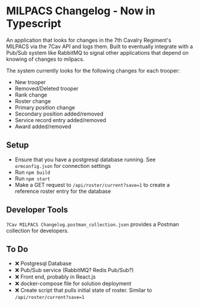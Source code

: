 # MILPACS Changelog - Now in Typescript

An application that looks for changes in the 7th Cavalry Regiment's MILPACS via the 7Cav API and logs them. Built to eventually integrate with a Pub/Sub system like RabbitMQ to signal other applications that depend on knowing of changes to milpacs.

The system currently looks for the following changes for each trooper:

* New trooper
* Removed/Deleted trooper
* Rank change
* Roster change
* Primary position change
* Secondary position added/removed
* Service record entry added/removed
* Award added/removed

## Setup

* Ensure that you have a postgresql database running. See `ormconfig.json` for connection settings
* Run `npm build`
* Run `npm start`
* Make a GET request to `/api/roster/current?save=1` to create a reference roster entry for the database

## Developer Tools

`7Cav MILPACS Changelog.postman_collection.json` provides a Postman collection for developers.

## To Do

* ❌ Postgresql Database
* ❌ Pub/Sub service (RabbitMQ? Redis Pub/Sub?)
* ❌ Front end, probably in React.js
* ❌ docker-compose file for solution deployment
* ❌ Create script that pulls initial state of roster. Similar to `/api/roster/current?save=1`
